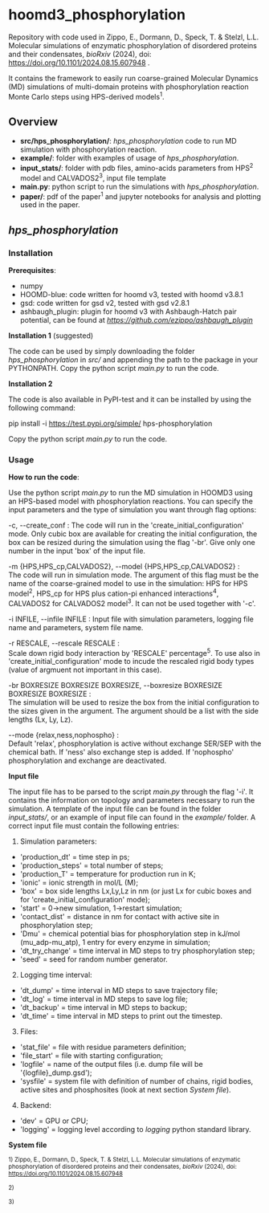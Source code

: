 # hoomd3_phosphorylation

Repository with code used in Zippo, E., Dormann, D., Speck, T. & Stelzl, L.L. Molecular simulations of enzymatic phosphorylation of
disordered proteins and their condensates, *bioRxiv* (2024), doi: https://doi.org/10.1101/2024.08.15.607948 .

It contains the framework to easily run coarse-grained Molecular Dynamics (MD) simulations of multi-domain proteins with phosphorylation reaction Monte Carlo steps using HPS-derived models<sup>1</sup>.

## Overview
- **src/hps_phosphorylation/**: *hps_phosphorylation* code to run MD simulation with phosphorylation reaction.
- **example/**: folder with examples of usage of *hps_phosphorylation*.
- **input_stats/**: folder with pdb files, amino-acids parameters from HPS<sup>2</sup> model and CALVADOS2<sup>3</sup>, input file template
- **main.py**: python script to run the simulations with *hps_phosphorylation*.
- **paper/**: pdf of the paper<sup>1</sup> and jupyter notebooks for analysis and plotting used in the paper.

## *hps_phosphorylation*

### Installation

**Prerequisites**:
-  numpy
-  HOOMD-blue: code written for hoomd v3, tested with hoomd v3.8.1
-  gsd: code written for gsd v2, tested with gsd v2.8.1
-  ashbaugh_plugin: plugin for hoomd v3 with Ashbaugh-Hatch pair potential, can be found at *https://github.com/ezippo/ashbaugh_plugin*

**Installation 1** (suggested)

The code can be used by simply downloading the folder *hps_phosphorylation* in *src/* and appending the path to the package in your PYTHONPATH.
Copy the python script *main.py* to run the code.

**Installation 2**

The code is also available in PyPI-test and it can be installed by using the following command:

  pip install -i https://test.pypi.org/simple/ hps-phosphorylation

Copy the python script *main.py* to run the code.


### Usage

**How to run the code**:

Use the python script *main.py* to run the MD simulation in HOOMD3 using an HPS-based model with phosphorylation reactions.
You can specify the input parameters and the type of simulation you want through flag options:

  -c, --create_conf  :  The code will run in the 'create_initial_configuration' mode. Only cubic box are available for creating the
                        initial configuration, the box can be resized during the simulation using the flag '-br'. Give only one
                        number in the input 'box' of the input file.
                        
  -m {HPS,HPS_cp,CALVADOS2}, --model {HPS,HPS_cp,CALVADOS2}  :  
                        The code will run in simulation mode. The argument of this flag must be the name of the coarse-grained
                        model to use in the simulation: HPS for HPS model<sup>2</sup>, HPS_cp for HPS plus cation-pi enhanced interactions<sup>4</sup>, CALVADOS2 for CALVADOS2 model<sup>3</sup>.
                        It can not be used together with '-c'.
                        
  -i INFILE, --infile INFILE  :  Input file with simulation parameters, logging file name and parameters, system file name.
                        
  -r RESCALE, --rescale RESCALE  :    
                        Scale down rigid body interaction by 'RESCALE' percentage<sup>5</sup>. To use also in 'create_initial_configuration' mode to
                        incude the rescaled rigid body types (value of argmuent not important in this case).
                        
  -br BOXRESIZE BOXRESIZE BOXRESIZE, --boxresize BOXRESIZE BOXRESIZE BOXRESIZE  :  
                        The simulation will be used to resize the box from the initial configuration to the sizes given in the
                        argument. The argument should be a list with the side lengths (Lx, Ly, Lz).
                        
  --mode {relax,ness,nophospho}  :  
                        Default 'relax', phosphorylation is active without exchange SER/SEP with the chemical bath. If 'ness' also exchange
                        step is added. If 'nophospho' phosphorylation and exchange are deactivated.

**Input file**

The input file has to be parsed to the script *main.py* through the flag '-i'. It contains the information on topology and parameters necessary to run the simulation.
A template of the input file can be found in the folder *input_stats/*, or an example of input file can found in the *example/* folder.
A correct input file must contain the following entries: 
1. Simulation parameters:
  - 'production_dt' = time step in ps;
  - 'production_steps' = total number of steps;
  - 'production_T' = temperature for production run in K;
  - 'ionic' = ionic strength in mol/L (M);
  - 'box' = box side lengths Lx,Ly,Lz in nm (or just Lx for cubic boxes and for 'create_initial_configuration' mode);
  - 'start' = 0->new simulation, 1->restart simulation;
  - 'contact_dist' = distance in nm for contact with active site in phosphorylation step;
  - 'Dmu' = chemical potential bias for phosphorylation step in kJ/mol (mu_adp-mu_atp), 1 entry for every enzyme in simulation;
  - 'dt_try_change' = time interval in MD steps to try phosphorylation step;
  - 'seed' = seed for random number generator.
2. Logging time interval:
  - 'dt_dump' = time interval in MD steps to save trajectory file;
  - 'dt_log' = time interval in MD steps to save log file;
  - 'dt_backup' = time interval in MD steps to backup;
  - 'dt_time' = time interval in MD steps to print out the timestep.
3. Files:
  - 'stat_file' = file with residue parameters definition;
  - 'file_start' = file with starting configuration;
  - 'logfile' = name of the output files (i.e. dump file will be '{logfile}_dump.gsd');
  - 'sysfile' = system file with definition of number of chains, rigid bodies, active sites and phosphosites (look at next section *System file*).
4. Backend:
  - 'dev' = GPU or CPU;
  - 'logging' = logging level according to *logging* python standard library.

**System file**


<small>1) Zippo, E., Dormann, D., Speck, T. & Stelzl, L.L. Molecular simulations of enzymatic phosphorylation of
disordered proteins and their condensates, *bioRxiv* (2024), doi: https://doi.org/10.1101/2024.08.15.607948 </small>

<small>2) </small>

<small>3) </small>

